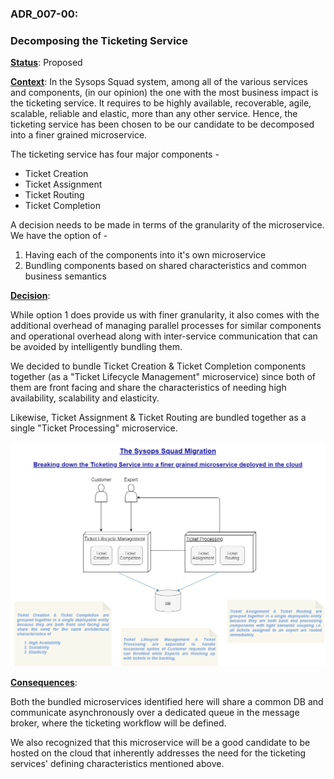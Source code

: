 ### **ADR_007-00**:

### Decomposing the Ticketing Service

**<u>Status</u>**:	Proposed

**<u>Context</u>**: In the Sysops Squad system, among all of the various services and components, (in our opinion) the one with the most business impact is the ticketing service. It requires to be highly available, recoverable, agile, scalable, reliable and elastic, more than any other service. Hence, the ticketing service has been chosen to be our candidate to be decomposed into a finer grained microservice.

The ticketing service has four major components - 

- Ticket Creation
- Ticket Assignment
- Ticket Routing
- Ticket Completion

A decision needs to be made in terms of the granularity of the microservice. We have the option of -

1. Having each of the components into it's own microservice
2. Bundling components based on shared characteristics and common business semantics

**<u>Decision</u>**:

While option 1 does provide us with finer granularity, it also comes with the additional overhead of managing parallel processes for similar components and operational overhead along with inter-service communication that can be avoided by intelligently bundling them.

We decided to bundle Ticket Creation & Ticket Completion components together (as a "Ticket Lifecycle Management" microservice) since both of them are front facing and share the characteristics of needing high availability, scalability and elasticity.

Likewise, Ticket Assignment & Ticket Routing are bundled together as a single "Ticket Processing" microservice.

![](../imgs/TSS_Ticket_Service_Decomposition.png)

**<u>Consequences</u>**:

Both the bundled microservices identified here will share a common DB and communicate asynchronously over a dedicated queue in the message broker, where the ticketing workflow will be defined.

We also recognized that this microservice will be a good candidate to be hosted on the cloud that inherently addresses the need for the ticketing services' defining characteristics mentioned above.



